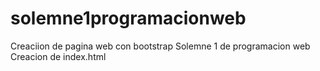 # solemne1programacionweb
Creaciion de pagina web con bootstrap
Solemne 1 de programacion web
Creacion de index.html

